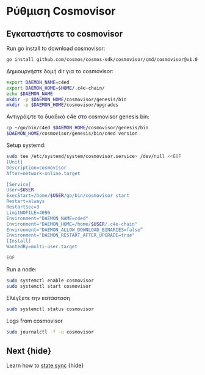 <!--
order: 7
-->

# Ρύθμιση Cosmovisor

## Εγκαταστήστε το cosmovisor

Run go install to download cosmovisor:

```bash
go install github.com/cosmos/cosmos-sdk/cosmovisor/cmd/cosmovisor@v1.0.0
```

Δημιουργήστε δομή dir για το cosmovisor:

```bash
export DAEMON_NAME=c4ed
export DAEMON_HOME=$HOME/.c4e-chain/
echo $DAEMON_NAME
mkdir -p $DAEMON_HOME/cosmovisor/genesis/bin
mkdir -p $DAEMON_HOME/cosmovisor/upgrades
```

Αντιγράψτε το δυαδικό c4e στο cosmovisor genesis bin:
```bash
cp ~/go/bin/c4ed $DAEMON_HOME/cosmovisor/genesis/bin
$DAEMON_HOME/cosmovisor/genesis/bin/c4ed version
```


Setup systemd:

```bash
sudo tee /etc/systemd/system/cosmovisor.service> /dev/null <<EOF
[Unit]
Description=cosmovisor
After=network-online.target

[Service]
User=$USER
ExecStart=/home/$USER/go/bin/cosmovisor start
Restart=always
RestartSec=3
LimitNOFILE=4096
Environment="DAEMON_NAME=c4ed"
Environment="DAEMON_HOME=/home/$USER/.c4e-chain"
Environment="DAEMON_ALLOW_DOWNLOAD_BINARIES=false”
Environment="DAEMON_RESTART_AFTER_UPGRADE=true"
[Install]
WantedBy=multi-user.target

EOF
```

Run a node:
```bash
sudo systemctl enable cosmovisor  
sudo systemctl start cosmovisor
```

Ελέγξετε την κατάσταση
```bash
sudo systemctl status cosmovisor
```

Logs from cosmovisor
```bash
sudo journalctl -f -u cosmovisor
```



## Next {hide}

Learn how to [state sync](state-sync.md) {hide}

